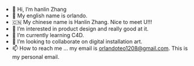 - 👋 Hi, I’m hanlin Zhang
- 👨‍ My english name is orlando.
- 🇨🇳 My chinese name is Hanlin Zhang. Nice to meet U!!!
- 👀 I’m interested in product design and really good at it.
- 🌱 I’m currently learning C4D.
- 💞️ I’m looking to collaborate on digital installation art.
- 📫 How to reach me ... my email is orlandoteo1208@gmail.com. This is my personal email.

<!---
MrPicto/MrPicto is a ✨ special ✨ repository because its `README.md` (this file) appears on your GitHub profile.
You can click the Preview link to take a look at your changes.
--->
